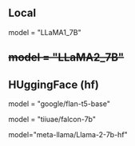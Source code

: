 ## Local
model = "LLaMA1_7B"

~~model = "LLaMA2_7B"~~
---
## HUggingFace (hf) 

model = "google/flan-t5-base"

model = "tiiuae/falcon-7b"

model="meta-llama/Llama-2-7b-hf"

